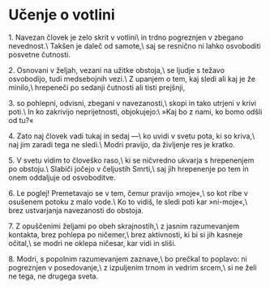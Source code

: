 # Učenje o votlini

<span class="verseref">1.</span>
<span class="dropcap">N</span>avezan človek je zelo skrit v votlini\\
in trdno pogreznjen v zbegano nevednost.\\
Takšen je daleč od samote,\\
saj se resnično ni lahko osvoboditi posvetne čutnosti.

<span class="verseref">2.</span>
Osnovani v željah, vezani na užitke obstoja,\\
se ljudje s težavo osvobodijo, tudi medsebojnih vezi.\\
Z upanjem o tem, kaj sledi ali kaj je že minilo,\\
hrepeneči po sedanji čutnosti ali tisti prejšnji,

<span class="verseref">3.</span>
so pohlepni, odvisni, zbegani v navezanosti,\\
skopi in tako utrjeni v krivi poti.\\
In ko zakrivijo neprijetnosti, objokujejo:\\
»Kaj bo z nami, ko bomo odšli od tu?«

<span class="verseref">4.</span>
Zato naj človek vadi tukaj in sedaj —\\
ko uvidi v svetu pota, ki so kriva,\\
naj jim zaradi tega ne sledi.\\
Modri pravijo, da življenje res je kratko.

<span class="verseref">5.</span>
V svetu vidim to človeško raso,\\
ki se ničvredno ukvarja s hrepenenjem po obstoju.\\
Slabiči jočejo v čeljustih Smrti,\\
saj jih hrepenenje po tem in onem oddaljuje od osvoboditve.

<span class="verseref">6.</span>
Le poglej! Premetavajo se v tem, čemur pravijo »moje«,\\
so kot ribe v osušenem potoku z malo vode.\\
Ko to vidiš, le sledi poti kar »ni-moje«,\\
brez ustvarjanja navezanosti do obstoja.

<span class="verseref">7.</span>
Z opuščenimi željami po obeh skrajnostih,\\
z jasnim razumevanjem kontakta, brez pohlepa po ničemer,\\
brez aktivnosti, ki bi si jih kasneje očital,\\
se modri ne oklepa ničesar, kar vidi in sliši.

<span class="verseref">8.</span>
Modri, s popolnim razumevanjem zaznave,\\
bo prečkal to poplavo: ni pogreznjen v posedovanje,\\
z izpuljenim trnom in vedrim srcem,\\
si ne želi ne tega, ne drugega sveta.

